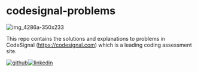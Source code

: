 # codesignal-problems

![img_4286a-350x233](https://ipfs.infura.io/ipfs/QmQfCdXfXwZ82ft96Ds1LsBiq9f893tTGDWBdS8skMFXyF)

This repo contains the solutions and explanations to problems in CodeSignal (https://codesignal.com) which is a leading coding assessment site.

[![github](https://ipfs.infura.io/ipfs/QmVcyRjLpF28Fh3skm1rsr2odTpP2K5fnw7QL3kR1Xn4f2)][1][![linkedin](https://ipfs.infura.io/ipfs/QmYZFfbhDAueZfCfWzXejnrwgtG7KyeAXuvLFCgXVkPPmc)][3]

[1]: http://www.github.com/arkayyy
[2]: https://www.linkedin.com/in/rajarshi-karan-7a6a77168/
[3]: https://www.facebook.com/your_contact_info


